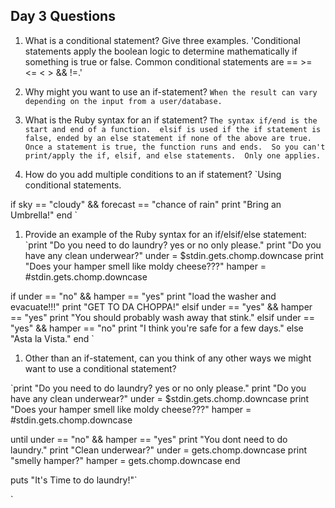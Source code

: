 ## Day 3 Questions

1. What is a conditional statement? Give three examples.
'Conditional statements apply the boolean logic to determine mathematically if something is true or false.  Common conditional statements are == >= <= < > && !=.'

1. Why might you want to use an if-statement?
`When the result can vary depending on the input from a user/database.`

1. What is the Ruby syntax for an if statement?
`The syntax if/end is the start and end of a function.  elsif is used if the if statement is false, ended by an else statement if none of the above are true.  Once a statement is true, the function runs and ends.  So you can't print/apply the if, elsif, and else statements.  Only one applies.`

1. How do you add multiple conditions to an if statement?
`Using conditional statements.  

if sky == "cloudy" && forecast == "chance of rain"
  print "Bring an Umbrella!"
end
`

1. Provide an example of the Ruby syntax for an if/elsif/else statement:
`print "Do you need to do laundry? yes or no only please."
 print "Do you have any clean underwear?"
 under = $stdin.gets.chomp.downcase
 print "Does your hamper smell like moldy cheese???"
 hamper = #stdin.gets.chomp.downcase

 if under == "no" && hamper == "yes"
   print "load the washer and evacuate!!!"
   print "GET TO DA CHOPPA!"
  elsif under == "yes" && hamper == "yes"
   print "You should probably wash away that stink."
  elsif under == "yes" && hamper == "no"
   print "I think you're safe for a few days."
  else "Asta la Vista."
end
 `

1. Other than an if-statement, can you think of any other ways we might want to use a conditional statement?

`print "Do you need to do laundry? yes or no only please."
 print "Do you have any clean underwear?"
 under = $stdin.gets.chomp.downcase
 print "Does your hamper smell like moldy cheese???"
 hamper = #stdin.gets.chomp.downcase

until under == "no" && hamper == "yes"
    print "You dont need to do laundry."
  print "Clean underwear?"
  under = gets.chomp.downcase
  print "smelly hamper?"
  hamper = gets.chomp.downcase
end

puts "It's Time to do laundry!"`


`

